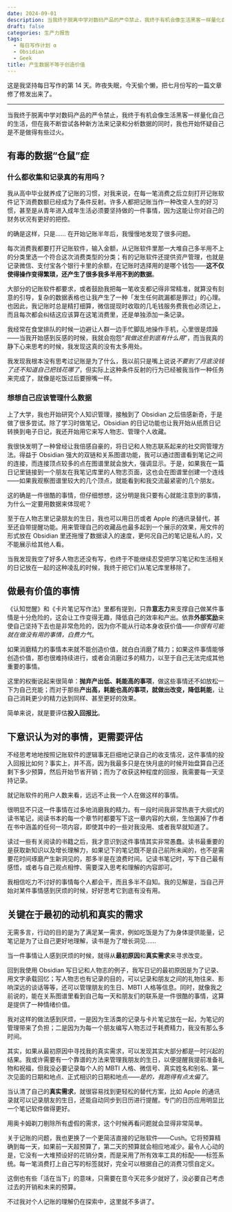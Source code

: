```yaml
---
date: 2024-09-01
description: 当我终于脱离中学对数码产品的严令禁止，我终于有机会像生活黑客一样量化自己的生活，但在我不断尝试各种新方法来记录和分析数据的同时，我也开始怀疑自己是不是做得有些过火。
draft: false
categories: 生产力报告
tags:
  - 每日写作计划 α
  - Obsidian
  - Geek
title: 产生数据不等于创造价值
---
```


这是我坚持每日写作的第 14 天。昨夜失眠，今天偷个懒，把七月份写的一篇文章修了修发出来了。

---

当我终于脱离中学对数码产品的严令禁止，我终于有机会像生活黑客一样量化自己的生活，但在我不断尝试各种新方法来记录和分析数据的同时，我也开始怀疑自己是不是做得有些过火。

## 有毒的数据“仓鼠”症

### 什么都收集和记录真的有用吗？

我从高中毕业就养成了记账的习惯，对我来说，在每一笔消费之后立刻打开记账软件记下消费数额已经成为了条件反射。许多人都把记账当作一种改变人生的好习惯，甚至是从青年进入成年生活必须要坚持做的一件事情，因为这能让你对自己的财务状况有更好的把控。

的确是这样，只是…… 在开始记账半年后，我慢慢地发现了很多问题。

每次消费我都要打开记账软件，输入金额，从记账软件里那一大堆自己多半用不上的分类里选一个符合这次消费类型的分类；有的记账软件还提供资产管理，也就是记录微信、支付宝各个银行卡里的余额，在记账时选择用的是哪个钱包——**这不仅使得操作变得繁琐，还产生了很多我多半用不到的数据**。

大部分的记账软件都要求，或者鼓励我把每一笔收支都记得非常精准，就算没有刻意的引导，复杂的数据表格也让我产生了一种「发生任何疏漏都是罪过」的心理。也因此，我记账时总是精打细算，微信提现时收取的几毛钱服务费我也必须记上，而且每次都会纠结这应该算在这笔消费里，还是单独添加一条记录。

我经常在食堂排队的时候一边避让人群一边手忙脚乱地操作手机，心里很是烦躁——当我开始感到反感的时候，我就会抱怨“*我做这些到底有什么用*”，而当我真的静下心来思考的时候，我发现这真的没有太多用处。

我发现我根本没有思考过记账是为了什么，我以前只是嘴上说说*不要到了月底没钱了还不知道自己把钱花哪了*，但实际上这种条件反射的行为已经被我当作一种任务来完成了，就像是吃饭过后要擦嘴一样。

### 想想自己应该管理什么数据

上了大学，我也开始研究个人知识管理，接触到了 Obsidian 之后倍感新奇，于是做了很多尝试。除了学习时做笔记，Obsidian 的日记功能也让我开始从纸质日记转换到电子日记，我还开始用它来写人物志、管理个人收藏。

我很快发明了一种曾经让我倍感自豪的，将日记和人物志联系起来的社交网管理方法。得益于 Obsidian 强大的双链和关系图谱功能，我可以通过图谱看到笔记之间的连接，而连接顶点较多的点在图谱里就会放大，强调显示。于是，如果我在一篇日记里链接到一个朋友在我笔记库里的人物志页面，这也会在图谱里创建一个连线——如果我观察图谱里较大的几个顶点，就能看到和我交流最紧密的几个朋友。

这的确是一件很酷的事情，但仔细想想，这分明是我只要有心就能注意到的事情，为什么一定要用数据来体现呢？

至于在人物志里记录朋友的生日，我也可以用日历或者 Apple 的通讯录替代，甚至还自带提醒功能。用来管理自己的收藏品也最多起到一个展示的效果，用文件的形式放在 Obsidian 里还拖慢了数据读入的速度，更何况自己的笔记是私人的，又不能展示给其他人看。

当我发现我空了好多人物志还没有写，也终于不能继续忍受把学习笔记和生活相关的日记放在一起的这种凌乱的时候，我终于把它们从笔记库里移除了。

## 做最有价值的事情

《认知觉醒》和《卡片笔记写作法》里都有提到，只靠**意志力**来支撑自己做某件事情是十分危险的，这会让工作变得无趣，降低自己的效率和产出。依靠**外部奖励**来使自己坚持下去也是非常危险的，因为你不能从行动本身收获价值——*你很有可能就在做没有用的事情，白费力气*。

如果消磨精力的事情本来就不能创造价值，就白白消磨了精力；如果这件事情能够创造价值，那也很难持续进行，或者会消磨过多的精力，以至于自己无法完成其他重要的事情。

这里的权衡说起来很简单：**抛弃产出低、耗能高的事项**，做这些事情还不如放松一下为自己充能；而对于那些**产出高，耗能也高的事项，就做出改变，降低耗能**，让自己消耗更少的精力达到同样、甚至更好的效果。

简单来说，就是要评估**投入回报比**。

## 下意识认为对的事情，更需要评估

不经思考地地按照记账软件的逻辑事无巨细地记录自己的收支情况，这件事情的投入回报比如何？事实上，并不高，因为我最多只是在快月底的时候开始盘算自己还剩下多少预算，然后开始节省开销；而为了收获这种程度的回报，我需要每一天坚持记录。

就记账软件的用户人数来看，远远不止我一个人在做这样的事情。

很明显不只这一件事情在过多地消磨我的精力。有一段时间我非常热衷于大纲式的读书笔记，阅读书本的每一个章节时都要写下这一章内容的大纲，生怕漏掉了作者在书中涵盖的任何一项内容，即使其中的一些对我没用、或者我早就知道了。

读过一些有关阅读的书籍之后，我才意识到这件事情其实非常愚蠢。读书最重要的是获取新知识以及增长理解力，如果记下的笔记既不是自己前所未闻的，也不是需要花时间琢磨产生新洞见的，那多半是在浪费时间。记读书笔记时，写下自己最有感悟，或者与自己观点相悖、需要深入思考和理解的内容即可。

我相信吃力不讨好的事情每个人都会干，而且多半不自知。我的见解是，当自己开始对某件事情感到厌烦的时候，好好思考它到底有没有用。

## 关键在于最初的动机和真实的需求

无需多言，行动的目的是为了满足某一需求，例如吃饭是为了为身体提供能量，记笔记是为了让自己更好地理解，读书是为了增长洞见……

当一件事情让人感到厌烦的时候，就得从**最初原因**和**真实需求**来寻求改变。

回到我使用 Obsidian 写日记和人物志的例子，我写日记的最初原因是为了记录、用文字承载回忆；写人物志也有记录的目的，可以记录和朋友之间的礼物往来、影响深远的谈话等等，还可以管理朋友的生日、MBTI 人格等信息。同时，就像我之前说的，能在关系图谱里看到自己每一天和朋友们的联系是一件很酷的事情，这算是提供了一种情绪价值。

我对这样的做法感到厌烦，一是因为生活类的记录与卡片笔记放在一起，为笔记的管理带来了负担；二是因为为每一个朋友编写人物志过于耗费精力，我没有那么多时间。

其实，如果从最初原因中寻找我的真实需求，可以发现其实大部分都是一时兴起的结果。我或许需要有一个靠谱的方法来管理我朋友的生日，以便提醒我提前准备礼物和祝福，但我没必要记录每个人的 MBTI 人格、微信号、真实姓名和别名、第一次见面的日期和地点、正式相识的日期和地点——*是的，我跑得有点太偏了*。

当认清了自己的**真实需求**，就很容易找到更轻松的替代方案，比如 Apple 的通讯录就可以记录朋友的生日，还能自动同步到日历进行提醒。专门的日历应用明显比一个笔记软件做得更好。

用奥卡姆剃刀剔除所有虚假的需求，这个时候再看问题就会显得非常简单。

关于记账的问题，我也更换了一个更简洁直接的记账软件——Cush。它将预算精确到每一天，如果前一天超预算了，第二天的预算就会相应地减少。最令人心动的是，它没有一大堆预设好的花销分类，而是采用了所有效率工具的标配——标签系统。每一笔消费打上自己写的标签就好，完全可以根据自己的消费习惯自定义。

这倒也有些「活在当下」的意味，只需要在意今天花多少就好了，没必要自己考虑过去的开销和未来的预算。

不过我对个人记账的理解仍在探索中，这里就不多讲了。
